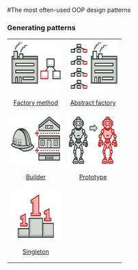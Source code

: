 #The most often-used OOP design patterns

### Generating patterns
<table>
  <tr>
    <td> 
        <a href="src/generating/factory_method">
            <img src="./images/generating/factory_method.png"  alt="factory_method" width = 120 height = 120>
            <p align="center">Factory method</p>
        </a>
    </td>
    <td> 
        <a href="src/generating/abstract_factory">
            <img src="./images/generating/abstract_factory.png"  alt="abstract_factory" width = 120 height = 120>
            <p align="center">Abstract factory</p>
        </a>
    </td>
  </tr> 
  <tr>
    <td> 
        <a href="src/generating/builder">
            <img src="./images/generating/builder.png"  alt="builder" width = 120 height = 120>
            <p align="center">Builder</p>
        </a>
    </td>
    <td> 
        <a href="src/generating/prototype">
            <img src="./images/generating/prototype.png"  alt="prototype" width = 120 height = 120>
            <p align="center">Prototype</p>
        </a>
    </td>
  </tr>
  <tr>
    <td> 
        <a href="src/generating/singleton">
            <img src="./images/generating/singleton.png"  alt="singleton" width = 120 height = 120>
            <p align="center">Singleton</p>
        </a>
    </td>
  </tr>
</table>